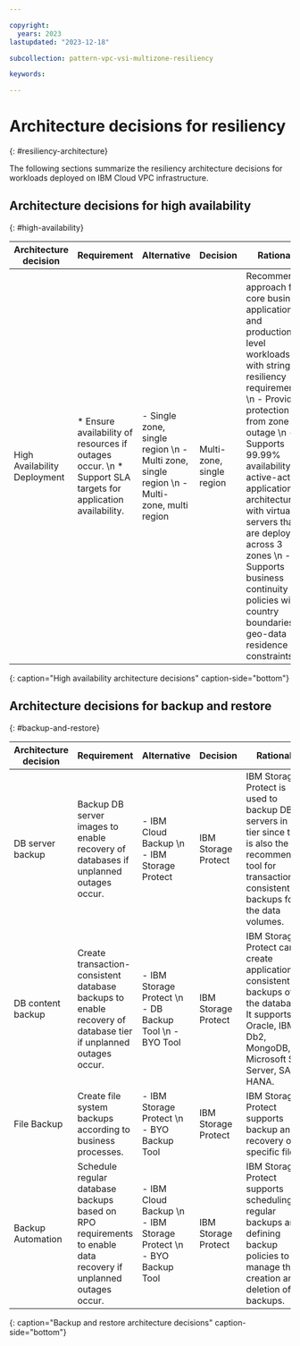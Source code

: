 ```yaml
---

copyright:
  years: 2023
lastupdated: "2023-12-18"

subcollection: pattern-vpc-vsi-multizone-resiliency

keywords:

---
```


# Architecture decisions for resiliency
{: #resiliency-architecture}

The following sections summarize the resiliency architecture decisions for workloads deployed on IBM Cloud VPC infrastructure.

## Architecture decisions for high availability
{: #high-availability}

| Architecture decision | Requirement | Alternative | Decision | Rationale |
| -------------- | -------------- | -------------- | -------------- | -------------- |
| High Availability Deployment | * Ensure availability of resources if outages occur. \n * Support SLA targets for application availability. | - Single zone, single region \n - Multi zone, single region \n - Multi-zone, multi region | Multi-zone, single region | Recommended approach for core business applications and production level workloads with stringent resiliency requirements \n - Provides protection from zone outage \n - Supports 99.99% availability for active-active application architecture with virtual servers that are deployed across 3 zones \n  - Supports business continuity policies with country boundaries or geo-data residence constraints |
{: caption="High availability architecture decisions" caption-side="bottom"}

## Architecture decisions for backup and restore
{: #backup-and-restore}

| Architecture decision | Requirement | Alternative | Decision | Rationale |
| -------------- | -------------- | -------------- | -------------- | -------------- |
| DB server backup  | Backup DB server images to enable recovery of databases if unplanned outages occur. | - IBM Cloud Backup \n - IBM Storage Protect | IBM Storage Protect | IBM Storage Protect is used to backup DB servers in DB tier since this is also the recommended tool for transaction consistent backups for the data volumes. |
| DB content backup | Create transaction-consistent database backups to enable recovery of database tier if unplanned outages occur. | - IBM Storage Protect \n - DB Backup Tool \n - BYO Tool | IBM Storage Protect | IBM Storage Protect can create application consistent backups of the database. It supports Oracle, IBM Db2, MongoDB, Microsoft SQL Server, SAP HANA. |
| File Backup | Create file system backups according to business processes. | - IBM Storage Protect \n - BYO Backup Tool | IBM Storage Protect | IBM Storage Protect supports backup and recovery of specific files. |
| Backup Automation | Schedule regular database backups based on RPO requirements to enable data recovery if unplanned outages occur. | - IBM Cloud Backup \n - IBM Storage Protect \n - BYO Backup Tool | IBM Storage Protect | IBM Storage Protect supports scheduling regular backups and defining backup policies to manage the creation and deletion of backups. |
{: caption="Backup and restore architecture decisions" caption-side="bottom"}
